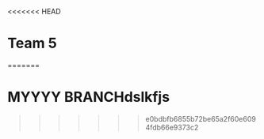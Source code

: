 <<<<<<< HEAD
# Team 5
=======
# MYYYY BRANCHdslkfjs
>>>>>>> e0bdbfb6855b72be65a2f60e6094fdb66e9373c2

